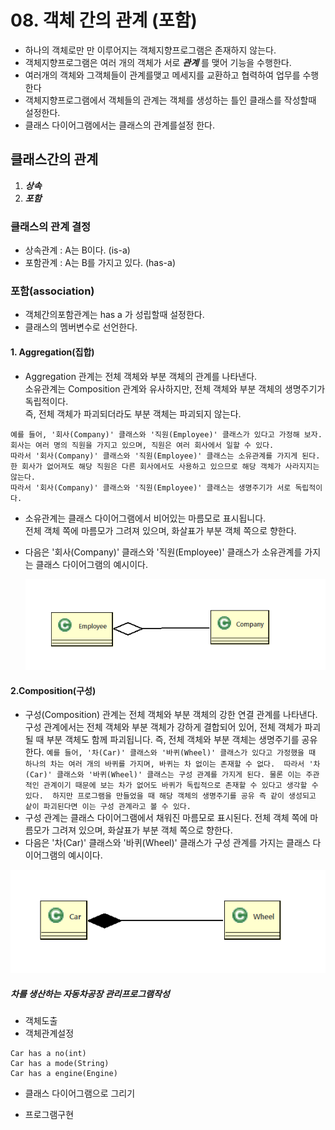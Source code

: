 # 08. 객체 간의 관계 (포함)
  - 하나의 객체로만 만 이루어지는 객체지향프로그램은 존재하지 않는다. 
  - 객체지향프로그램은 여러 개의 객체가 서로  ***관계*** 를 맺어 기능을 수행한다.
  - 여러개의 객체와 그객체들이 관계를맺고 메세지를 교환하고 협력하여 업무를 수행한다
  - 객체지향프로그램에서 객체들의 관계는 객체를 생성하는 틀인 클래스를 작성할때 설정한다.
  - 클래스 다이어그램에서는 클래스의 관계를설정 한다.

## 클래스간의 관계
  1. ***상속***
  2. ***포함***

### 클래스의 관계 결정

  - 상속관계 : A는 B이다. (is-a)
  - 포함관계 : A는 B를 가지고 있다. (has-a)

### 포함(association) 
  
  - 객체간의포함관계는  has a 가 성립할때 설정한다.
  - 클래스의 멤버변수로 선언한다.

#### 1. Aggregation(집합)

  - Aggregation 관계는 전체 객체와 부분 객체의 관계를 나타낸다.<br>
     소유관계는 Composition 관계와 유사하지만, 전체 객체와 부분 객체의 생명주기가 독립적이다.<br>
     즉, 전체 객체가 파괴되더라도 부분 객체는 파괴되지 않는다.
     
```
예를 들어, '회사(Company)' 클래스와 '직원(Employee)' 클래스가 있다고 가정해 보자.
회사는 여러 명의 직원을 가지고 있으며, 직원은 여러 회사에서 일할 수 있다. 
따라서 '회사(Company)' 클래스와 '직원(Employee)' 클래스는 소유관계를 가지게 된다.
한 회사가 없어져도 해당 직원은 다른 회사에서도 사용하고 있으므로 해당 객체가 사라지지는 않는다.
따라서 '회사(Company)' 클래스와 '직원(Employee)' 클래스는 생명주기가 서로 독립적이다.
```
      
  - 소유관계는 클래스 다이어그램에서 비어있는 마름모로 표시됩니다. <br>
    전체 객체 쪽에 마름모가 그려져 있으며, 화살표가 부분 객체 쪽으로 향한다.
  - 다음은 '회사(Company)' 클래스와 '직원(Employee)' 클래스가 소유관계를 가지는 클래스 다이어그램의 예시이다.

    ![Alt text](image-1.png)
 



#### 2.Composition(구성)
   - 구성(Composition) 관계는 전체 객체와 부분 객체의 강한 연결 관계를 나타낸다.
     구성 관계에서는 전체 객체와 부분 객체가 강하게 결합되어 있어, 전체 객체가 파괴될 때 부분 객체도 함께 파괴됩니다. 
     즉, 전체 객체와 부분 객체는 생명주기를 공유한다.
    ```
    예를 들어, '차(Car)' 클래스와 '바퀴(Wheel)' 클래스가 있다고 가정했을 때 하나의 차는 여러 개의 바퀴를 가지며, 바퀴는 차 없이는 존재할 수 없다. 
    따라서 '차(Car)' 클래스와 '바퀴(Wheel)' 클래스는 구성 관계를 가지게 된다.
    물론 이는 주관적인 관계이기 때문에 보는 차가 없어도 바퀴가 독립적으로 존재할 수 있다고 생각할 수 있다. 
    하지만 프로그램을 만들었을 때 해당 객체의 생명주기를 공유 즉 같이 생성되고 샅이 파괴된다면 이는 구성 관계라고 볼 수 있다.
    ```  
   - 구성 관계는 클래스 다이어그램에서 채워진 마름모로 표시된다. 
     전체 객체 쪽에 마름모가 그려져 있으며, 화살표가 부분 객체 쪽으로 향한다. 
   - 다음은 '차(Car)' 클래스와 '바퀴(Wheel)' 클래스가 구성 관계를 가지는 클래스 다이어그램의 예시이다.

   ![Alt text](image-2.png)



 ##### 차를 생산하는 자동차공장 관리프로그램작성

   - 객체도출
   - 객체관계설정
  ```
  Car has a no(int)
  Car has a mode(String)
  Car has a engine(Engine)
  
   ```
   - 클래스 다이어그램으로 그리기

   
   - 프로그램구현 

 
   

  
  


